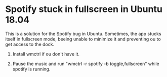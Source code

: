 # Spotify stuck in fullscreen in Ubuntu 18.04

This is a solution for the Spotify bug in Ubuntu. Sometimes, the app stucks itself in fullscreen mode, beeing unable to minimize it and preventing ou to get access to the dock.

1) Install wmctrl if ou don't have it.

2) Pause the music and run "wmctrl -r spotify -b toggle,fullscreen" while spotify is running.
